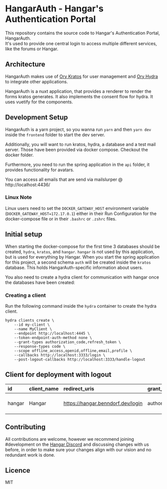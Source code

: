 # HangarAuth - Hangar's Authentication Portal

This repository contains the source code to Hangar's Authentication Portal, HangarAuth.  
It's used to provide one central login to access multiple different services, like the forums or Hangar.

## Architecture

HangarAuth makes use of [Ory Kratos](https://www.ory.sh/kratos/) for user management and [Ory Hydra](https://www.ory.sh/hydra/) to integrate other applications.

HangarAuth is a nuxt application, that provides a renderer to render the forms kratos generates. It also implements the consent flow for hydra.
It uses vuetify for the components.

## Development Setup

HangarAuth is a yarn project, so you wanna run `yarn` and then `yarn dev` inside the `frontend` folder to start the dev server.

Additionally, you will want to run kratos, hydra, a database and a test mail server. Those have been provided via docker compose. Checkout the docker folder.

Furthermore, you need to run the spring application in the `api` folder, it provides functionality for avatars. 

You can access all emails that are send via mailslurper @ http://localhost:4436/

### Linux Note
Linux users need to set the `DOCKER_GATEWAY_HOST` environment variable (`DOCKER_GATEWAY_HOST=172.17.0.1`) either in their Run Configuration for the docker-compose file
or in their `.bashrc` or `.zshrc` files.

## Initial setup

When starting the docker-compose for the first time 3 databases should be created, `hydra`, `kratos`, and `hangar`. `hangar` is
not used by this application, but is used for everything by Hangar. When you start the spring application for this project, a second
schema `auth` will be created inside the `kratos` database. This holds HangarAuth-specific information about users.

You also need to create a hydra client for communication with hangar once the databases have been created:

### Creating a client

Run the following command inside the `hydra` container to create the hydra client.

```
hydra clients create \
    --id my-client \
    --name MyClient \
    --endpoint http://localhost:4445 \
    --token-endpoint-auth-method none \
    --grant-types authorization_code,refresh_token \
    --response-types code \
    --scope offline_access,openid,offline,email,profile \
    --callbacks http://localhost:3333/login \
    --post-logout-callbacks http://localhost:3333/handle-logout
```

## Client for deployment with logout
| id     | client\_name | redirect\_uris                    | grant\_types                            | response\_types | scope                                        | frontchannel\_logout\_uri                                  | frontchannel\_logout\_session\_required | post\_logout\_redirect\_uris              |
|:-------|:-------------|:----------------------------------|:----------------------------------------|:----------------|:---------------------------------------------|:-----------------------------------------------------------|:----------------------------------------|:------------------------------------------|
| hangar | Hangar       | https://hangar.benndorf.dev/login | authorization\_code&#124;refresh\_token | code            | offline\_access openid offline email profile | https://hangar-auth.benndorf.dev/oauth/frontchannel-logout | false                                   | https://hangar.benndorf.dev/handle-logout |


## Contributing

All contributions are welcome, however we recommend joining #development on the [Hangar Discord](https://discord.gg/zvrAEbvJ4a) and discussing changes with us before,
in order to make sure your changes align with our vision and no redundant work is done.

## Licence

MIT
